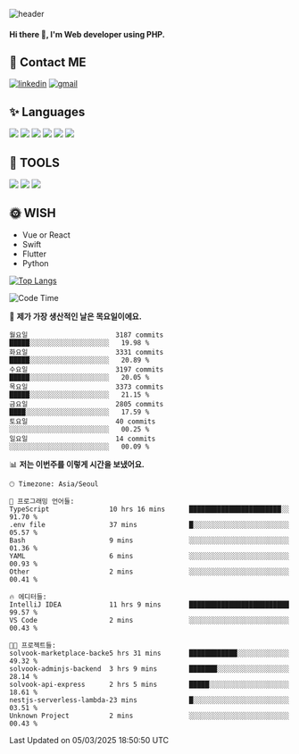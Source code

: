 ![header](https://capsule-render.vercel.app/api?type=waving&color=auto&height=300&section=header&text=Elin&fontSize=90&animation=twinkling)

#### Hi there 👋, I'm <b>Web developer</b> using PHP. ####

<!--
- 🔭 I’m currently working on Uniwill
- 🌱 I’m currently learning Vue or React or Python.
-->

<!---#### I am PHP developer --->

## 💌 Contact ME ###
[<img src='https://img.shields.io/badge/-EunjiKo-%230A66C2?style=flat-square&logo=LinkedIn&logoColor=white' alt='linkedin'>](https://www.linkedin.com/in/https://www.linkedin.com/in/eunji-ko-00a907164//)  [<img src='https://img.shields.io/badge/-einee214%40gmail.com-%23EA4335?style=flat-square&logo=Gmail&logoColor=white' alt='gmail'>](einee214@gmail.com)  


## ✨ Languages
<img src='https://img.shields.io/badge/-PHP-%23777BB4?style=for-the-badge&logo=PHP&logoColor=white'> <img src='https://img.shields.io/badge/-Laravel-%23FF2D20?style=for-the-badge&logo=Laravel&logoColor=white'> <img src='https://img.shields.io/badge/Jquery-%230769AD?style=for-the-badge&logo=Jquery&logoColor=white'> <img src='https://img.shields.io/badge/CSS3-%231572B6?style=for-the-badge&logo=CSS3&logoColor=white'> <img src='https://img.shields.io/badge/Bootstrap-%237952B3?style=for-the-badge&logo=Bootstrap&logoColor=white' > <img src='https://img.shields.io/badge/MySQL-%234479A1?style=for-the-badge&logo=MySQL&logoColor=white' >

## 🌷 TOOLS
<img src='https://img.shields.io/badge/PHPSTORM-%23000000?style=for-the-badge&logo=PhpStorm&logoColor=white' > <img src='https://img.shields.io/badge/GitLab-%23FCA121?style=for-the-badge&logo=GitLab&logoColor=white' > <img src='https://img.shields.io/badge/GitHub-%23181717?style=for-the-badge&logo=GitHub&logoColor=white'>


## 🌞 WISH
- Vue or React
- Swift
- Flutter
- Python


[![Top Langs](https://github-readme-stats.vercel.app/api/top-langs/?username=ein214&layout=compact)](https://github.com/anuraghazra/github-readme-stats)

<!--START_SECTION:waka-->
![Code Time](http://img.shields.io/badge/Code%20Time-4%2C073%20hrs%2057%20mins-blue)

📅 **제가 가장 생산적인 날은 목요일이에요.** 

```text
월요일                      3187 commits        █████░░░░░░░░░░░░░░░░░░░░   19.98 % 
화요일                      3331 commits        █████░░░░░░░░░░░░░░░░░░░░   20.89 % 
수요일                      3197 commits        █████░░░░░░░░░░░░░░░░░░░░   20.05 % 
목요일                      3373 commits        █████░░░░░░░░░░░░░░░░░░░░   21.15 % 
금요일                      2805 commits        ████░░░░░░░░░░░░░░░░░░░░░   17.59 % 
토요일                      40 commits          ░░░░░░░░░░░░░░░░░░░░░░░░░   00.25 % 
일요일                      14 commits          ░░░░░░░░░░░░░░░░░░░░░░░░░   00.09 % 
```


📊 **저는 이번주를 이렇게 시간을 보냈어요.** 

```text
🕑︎ Timezone: Asia/Seoul

💬 프로그래밍 언어들: 
TypeScript               10 hrs 16 mins      ███████████████████████░░   91.70 % 
.env file                37 mins             █░░░░░░░░░░░░░░░░░░░░░░░░   05.57 % 
Bash                     9 mins              ░░░░░░░░░░░░░░░░░░░░░░░░░   01.36 % 
YAML                     6 mins              ░░░░░░░░░░░░░░░░░░░░░░░░░   00.93 % 
Other                    2 mins              ░░░░░░░░░░░░░░░░░░░░░░░░░   00.41 % 

🔥 에디터들: 
IntelliJ IDEA            11 hrs 9 mins       █████████████████████████   99.57 % 
VS Code                  2 mins              ░░░░░░░░░░░░░░░░░░░░░░░░░   00.43 % 

🐱‍💻 프로젝트들: 
solvook-marketplace-backe5 hrs 31 mins       ████████████░░░░░░░░░░░░░   49.32 % 
solvook-adminjs-backend  3 hrs 9 mins        ███████░░░░░░░░░░░░░░░░░░   28.14 % 
solvook-api-express      2 hrs 5 mins        █████░░░░░░░░░░░░░░░░░░░░   18.61 % 
nestjs-serverless-lambda-23 mins             █░░░░░░░░░░░░░░░░░░░░░░░░   03.51 % 
Unknown Project          2 mins              ░░░░░░░░░░░░░░░░░░░░░░░░░   00.43 % 
```


 Last Updated on 05/03/2025 18:50:50 UTC
<!--END_SECTION:waka-->

<!---![GitHub stats](https://github-readme-stats.vercel.app/api?username=ein214&show_icons=true&theme=dracula)  --->



